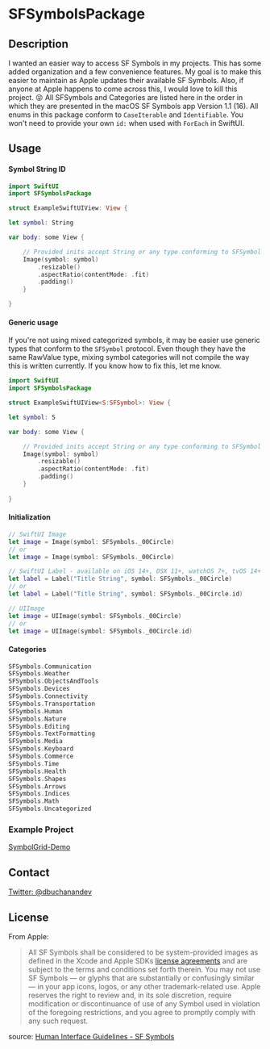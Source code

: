 # SFSymbolsPackage

## Description
I wanted an easier way to access SF Symbols in my projects. This has some added organization and a few convenience features.
My goal is to make this easier to maintain as Apple updates their available SF Symbols.
Also, if anyone at Apple happens to come across this, I would love to kill this project. 😜
All SFSymbols and Categories are listed here in the order in which they are presented in the macOS SF Symbols app Version 1.1 (16).
All enums in this package conform to `CaseIterable` and `Identifiable`. You won't need to provide your own `id:` when used with `ForEach` in SwiftUI.

## Usage
#### Symbol String ID
```swift
import SwiftUI
import SFSymbolsPackage

struct ExampleSwiftUIView: View {

let symbol: String

var body: some View {

    // Provided inits accept String or any type conforming to SFSymbol protocol
    Image(symbol: symbol)
        .resizable()
        .aspectRatio(contentMode: .fit)
        .padding()
    }

}
```

#### Generic usage
If you're not using mixed categorized symbols, it may be easier use generic types that conform to the `SFSymbol` protocol.
Even though they have the same RawValue type, mixing symbol categories will not compile the way this is written currently. If you know how to fix this, let me know.
```swift
import SwiftUI
import SFSymbolsPackage

struct ExampleSwiftUIView<S:SFSymbol>: View {

let symbol: S

var body: some View {

    // Provided inits accept String or any type conforming to SFSymbol protocol
    Image(symbol: symbol)
        .resizable()
        .aspectRatio(contentMode: .fit)
        .padding()
    }
    
}
```

#### Initialization
```swift
// SwiftUI Image
let image = Image(symbol: SFSymbols._00Circle)
// or
let image = Image(symbol: SFSymbols._00Circle)

// SwiftUI Label - available on iOS 14+, OSX 11+, watchOS 7+, tvOS 14+
let label = Label("Title String", symbol: SFSymbols._00Circle)
// or
let label = Label("Title String", symbol: SFSymbols._00Circle.id)

// UIImage
let image = UIImage(symbol: SFSymbols._00Circle)
// or
let image = UIImage(symbol: SFSymbols._00Circle.id)
```

#### Categories
```swift
SFSymbols.Communication
SFSymbols.Weather
SFSymbols.ObjectsAndTools
SFSymbols.Devices
SFSymbols.Connectivity
SFSymbols.Transportation
SFSymbols.Human
SFSymbols.Nature
SFSymbols.Editing
SFSymbols.TextFormatting
SFSymbols.Media
SFSymbols.Keyboard
SFSymbols.Commerce
SFSymbols.Time
SFSymbols.Health
SFSymbols.Shapes
SFSymbols.Arrows
SFSymbols.Indices
SFSymbols.Math
SFSymbols.Uncategorized
```

### Example Project
[SymbolGrid-Demo](https://github.com/donavoncade/SymbolGrid-Demo/)

## Contact
[Twitter: @dbuchanandev](https://twitter.com/dbuchanandev)

## License
From Apple:
> All SF Symbols shall be considered to be system-provided images as defined in the Xcode and Apple SDKs [license agreements](https://developer.apple.com/terms/) and are subject to the terms and conditions set forth therein. You may not use SF Symbols — or glyphs that are substantially or confusingly similar — in your app icons, logos, or any other trademark-related use. Apple reserves the right to review and, in its sole discretion, require modification or discontinuance of use of any Symbol used in violation of the foregoing restrictions, and you agree to promptly comply with any such request.
>
source: [Human Interface Guidelines - SF Symbols](https://developer.apple.com/design/human-interface-guidelines/sf-symbols/overview/)

